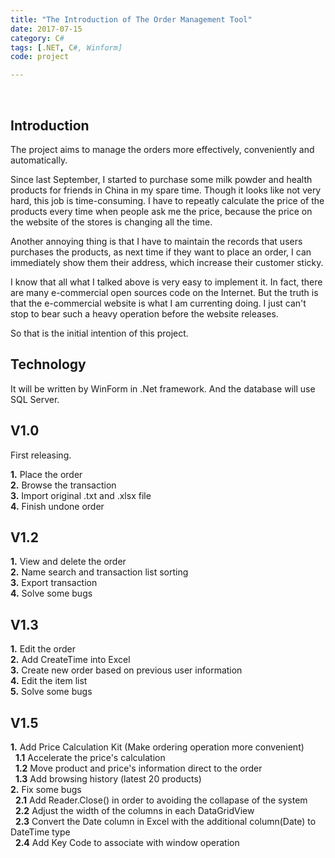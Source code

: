 ```yaml
---
title: "The Introduction of The Order Management Tool"
date: 2017-07-15
category: C#
tags: [.NET, C#, Winform]
code: project

---
```


<br/>


## Introduction

The project aims to manage the orders more effectively, conveniently and automatically.  

Since last September, I started to purchase some milk powder and health products for friends in China in my spare time. Though it looks like not very hard, this job is time-consuming. I have to repeatly calculate the price of the products every time when people ask me the price, because the price on the website of the stores is changing all the time.  

Another annoying thing is that I have to maintain the records that users purchases the products, as next time if they want to place an order, I can immediately show them their address, which increase their customer sticky.  

I know that all what I talked above is very easy to implement it. In fact, there are many e-commercial open sources code on the Internet. But the truth is that the e-commercial website is what I am currenting doing. I just can't stop to bear such a heavy operation before the website releases.  

So that is the initial intention of this project.

## Technology   

It will be written by WinForm in .Net framework. And the database will use SQL Server.  


## V1.0

First releasing.  

**1.** Place the order  
**2.** Browse the transaction  
**3.** Import original .txt and .xlsx file  
**4.** Finish undone order    

## V1.2

**1.** View and delete the order  
**2.** Name search and transaction list sorting  
**3.** Export transaction  
**4.** Solve some bugs  

## V1.3
**1.** Edit the order  
**2.** Add CreateTime into Excel  
**3.** Create new order based on previous user information  
**4.** Edit the item list  
**5.** Solve some bugs  


## V1.5
**1.** Add Price Calculation Kit (Make ordering operation more convenient)  
&nbsp;&nbsp;**1.1** Accelerate the price's calculation  
&nbsp;&nbsp;**1.2** Move product and price's information direct to the order  
&nbsp;&nbsp;**1.3** Add browsing history (latest 20 products)  
**2.** Fix some bugs  
&nbsp;&nbsp;**2.1** Add Reader.Close() in order to avoiding the collapase of the system  
&nbsp;&nbsp;**2.2** Adjust the width of the columns in each DataGridView   
&nbsp;&nbsp;**2.3** Convert the Date column in Excel with the additional column(Date) to DateTime type  
&nbsp;&nbsp;**2.4** Add Key Code to associate with window operation  
 
 
 
 
 








  
  




